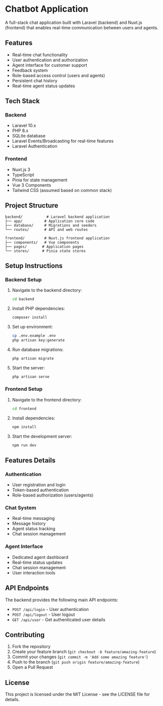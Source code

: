 # Chatbot Application

A full-stack chat application built with Laravel (backend) and Nuxt.js (frontend) that enables real-time communication between users and agents.

## Features

- Real-time chat functionality
- User authentication and authorization
- Agent interface for customer support
- Feedback system
- Role-based access control (users and agents)
- Persistent chat history
- Real-time agent status updates

## Tech Stack

### Backend
- Laravel 10.x
- PHP 8.x
- SQLite database
- Laravel Events/Broadcasting for real-time features
- Laravel Authentication

### Frontend
- Nuxt.js 3
- TypeScript
- Pinia for state management
- Vue 3 Components
- Tailwind CSS (assumed based on common stack)

## Project Structure

```
backend/           # Laravel backend application
├── app/          # Application core code
├── database/     # Migrations and seeders
└── routes/       # API and web routes

frontend/         # Nuxt.js frontend application
├── components/   # Vue components
├── pages/       # Application pages
└── stores/      # Pinia state stores
```

## Setup Instructions

### Backend Setup

1. Navigate to the backend directory:
   ```bash
   cd backend
   ```

2. Install PHP dependencies:
   ```bash
   composer install
   ```

3. Set up environment:
   ```bash
   cp .env.example .env
   php artisan key:generate
   ```

4. Run database migrations:
   ```bash
   php artisan migrate
   ```

5. Start the server:
   ```bash
   php artisan serve
   ```

### Frontend Setup

1. Navigate to the frontend directory:
   ```bash
   cd frontend
   ```

2. Install dependencies:
   ```bash
   npm install
   ```

3. Start the development server:
   ```bash
   npm run dev
   ```

## Features Details

### Authentication
- User registration and login
- Token-based authentication
- Role-based authorization (users/agents)

### Chat System
- Real-time messaging
- Message history
- Agent status tracking
- Chat session management

### Agent Interface
- Dedicated agent dashboard
- Real-time status updates
- Chat session management
- User interaction tools

## API Endpoints

The backend provides the following main API endpoints:

- `POST /api/login` - User authentication
- `POST /api/logout` - User logout
- `GET /api/user` - Get authenticated user details

## Contributing

1. Fork the repository
2. Create your feature branch (`git checkout -b feature/amazing-feature`)
3. Commit your changes (`git commit -m 'Add some amazing feature'`)
4. Push to the branch (`git push origin feature/amazing-feature`)
5. Open a Pull Request

## License

This project is licensed under the MIT License - see the LICENSE file for details.
